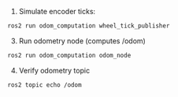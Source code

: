 1. Simulate encoder ticks:
```bash
ros2 run odom_computation wheel_tick_publisher
 ```

3. Run odometry node (computes /odom)
```bash
ros2 run odom_computation odom_node
 ```

4. Verify odometry topic
```bash
ros2 topic echo /odom
 ```
